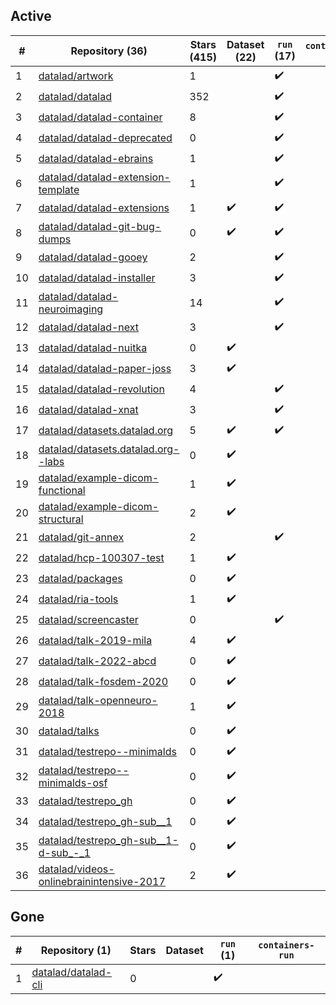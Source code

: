 ## Active
| # | Repository (36) | Stars (415) | Dataset (22) | `run` (17) | `containers-run` |
| --- | --- | --- | --- | --- | --- |
| 1 | [datalad/artwork](https://github.com/datalad/artwork) | 1 |  | :heavy_check_mark: |  |
| 2 | [datalad/datalad](https://github.com/datalad/datalad) | 352 |  | :heavy_check_mark: |  |
| 3 | [datalad/datalad-container](https://github.com/datalad/datalad-container) | 8 |  | :heavy_check_mark: |  |
| 4 | [datalad/datalad-deprecated](https://github.com/datalad/datalad-deprecated) | 0 |  | :heavy_check_mark: |  |
| 5 | [datalad/datalad-ebrains](https://github.com/datalad/datalad-ebrains) | 1 |  | :heavy_check_mark: |  |
| 6 | [datalad/datalad-extension-template](https://github.com/datalad/datalad-extension-template) | 1 |  | :heavy_check_mark: |  |
| 7 | [datalad/datalad-extensions](https://github.com/datalad/datalad-extensions) | 1 | :heavy_check_mark: | :heavy_check_mark: |  |
| 8 | [datalad/datalad-git-bug-dumps](https://github.com/datalad/datalad-git-bug-dumps) | 0 | :heavy_check_mark: | :heavy_check_mark: |  |
| 9 | [datalad/datalad-gooey](https://github.com/datalad/datalad-gooey) | 2 |  | :heavy_check_mark: |  |
| 10 | [datalad/datalad-installer](https://github.com/datalad/datalad-installer) | 3 |  | :heavy_check_mark: |  |
| 11 | [datalad/datalad-neuroimaging](https://github.com/datalad/datalad-neuroimaging) | 14 |  | :heavy_check_mark: |  |
| 12 | [datalad/datalad-next](https://github.com/datalad/datalad-next) | 3 |  | :heavy_check_mark: |  |
| 13 | [datalad/datalad-nuitka](https://github.com/datalad/datalad-nuitka) | 0 | :heavy_check_mark: |  |  |
| 14 | [datalad/datalad-paper-joss](https://github.com/datalad/datalad-paper-joss) | 3 | :heavy_check_mark: |  |  |
| 15 | [datalad/datalad-revolution](https://github.com/datalad/datalad-revolution) | 4 |  | :heavy_check_mark: |  |
| 16 | [datalad/datalad-xnat](https://github.com/datalad/datalad-xnat) | 3 |  | :heavy_check_mark: |  |
| 17 | [datalad/datasets.datalad.org](https://github.com/datalad/datasets.datalad.org) | 5 | :heavy_check_mark: | :heavy_check_mark: |  |
| 18 | [datalad/datasets.datalad.org--labs](https://github.com/datalad/datasets.datalad.org--labs) | 0 | :heavy_check_mark: |  |  |
| 19 | [datalad/example-dicom-functional](https://github.com/datalad/example-dicom-functional) | 1 | :heavy_check_mark: |  |  |
| 20 | [datalad/example-dicom-structural](https://github.com/datalad/example-dicom-structural) | 2 | :heavy_check_mark: |  |  |
| 21 | [datalad/git-annex](https://github.com/datalad/git-annex) | 2 |  | :heavy_check_mark: |  |
| 22 | [datalad/hcp-100307-test](https://github.com/datalad/hcp-100307-test) | 1 | :heavy_check_mark: |  |  |
| 23 | [datalad/packages](https://github.com/datalad/packages) | 0 | :heavy_check_mark: |  |  |
| 24 | [datalad/ria-tools](https://github.com/datalad/ria-tools) | 1 | :heavy_check_mark: |  |  |
| 25 | [datalad/screencaster](https://github.com/datalad/screencaster) | 0 |  | :heavy_check_mark: |  |
| 26 | [datalad/talk-2019-mila](https://github.com/datalad/talk-2019-mila) | 4 | :heavy_check_mark: |  |  |
| 27 | [datalad/talk-2022-abcd](https://github.com/datalad/talk-2022-abcd) | 0 | :heavy_check_mark: |  |  |
| 28 | [datalad/talk-fosdem-2020](https://github.com/datalad/talk-fosdem-2020) | 0 | :heavy_check_mark: |  |  |
| 29 | [datalad/talk-openneuro-2018](https://github.com/datalad/talk-openneuro-2018) | 1 | :heavy_check_mark: |  |  |
| 30 | [datalad/talks](https://github.com/datalad/talks) | 0 | :heavy_check_mark: |  |  |
| 31 | [datalad/testrepo--minimalds](https://github.com/datalad/testrepo--minimalds) | 0 | :heavy_check_mark: |  |  |
| 32 | [datalad/testrepo--minimalds-osf](https://github.com/datalad/testrepo--minimalds-osf) | 0 | :heavy_check_mark: |  |  |
| 33 | [datalad/testrepo_gh](https://github.com/datalad/testrepo_gh) | 0 | :heavy_check_mark: |  |  |
| 34 | [datalad/testrepo_gh-sub__1](https://github.com/datalad/testrepo_gh-sub__1) | 0 | :heavy_check_mark: |  |  |
| 35 | [datalad/testrepo_gh-sub__1-d-sub_-_1](https://github.com/datalad/testrepo_gh-sub__1-d-sub_-_1) | 0 | :heavy_check_mark: |  |  |
| 36 | [datalad/videos-onlinebrainintensive-2017](https://github.com/datalad/videos-onlinebrainintensive-2017) | 2 | :heavy_check_mark: |  |  |

## Gone
| # | Repository (1) | Stars | Dataset | `run` (1) | `containers-run` |
| --- | --- | --- | --- | --- | --- |
| 1 | [datalad/datalad-cli](https://github.com/datalad/datalad-cli) | 0 |  | :heavy_check_mark: |  |
